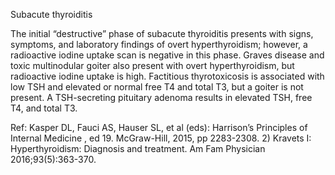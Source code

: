Subacute thyroiditis

The initial “destructive” phase of subacute thyroiditis presents with signs, symptoms, and laboratory findings of overt hyperthyroidism; however, a radioactive iodine uptake scan is negative in this phase. Graves disease and toxic multinodular goiter also present with overt hyperthyroidism, but radioactive iodine uptake is high. Factitious thyrotoxicosis is associated with low TSH and elevated or normal free T4 and total T3, but a goiter is not present. A TSH-secreting pituitary adenoma results in elevated TSH, free T4, and total T3.

Ref: Kasper DL, Fauci AS, Hauser SL, et al (eds): Harrison’s Principles of Internal Medicine , ed 19. McGraw-Hill, 2015, pp 2283-2308.  2) Kravets I: Hyperthyroidism: Diagnosis and treatment. Am Fam Physician 2016;93(5):363-370.
